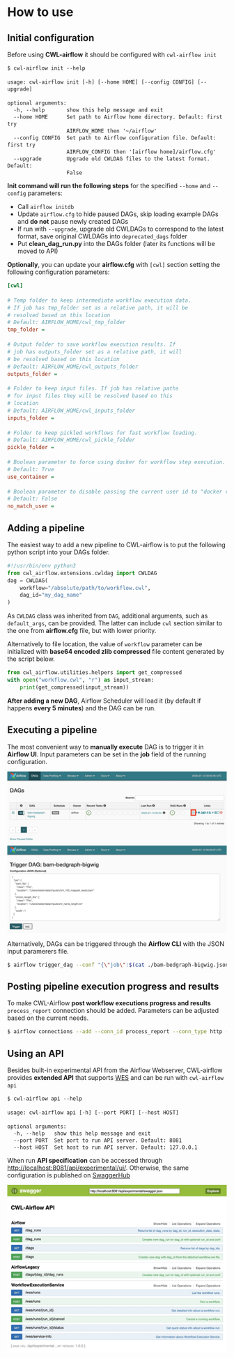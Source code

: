 # How to use

## Initial configuration

Before using **CWL-airflow** it should be configured with `cwl-airflow init`

```
$ cwl-airflow init --help

usage: cwl-airflow init [-h] [--home HOME] [--config CONFIG] [--upgrade]

optional arguments:
  -h, --help       show this help message and exit
  --home HOME      Set path to Airflow home directory. Default: first try
                   AIRFLOW_HOME then '~/airflow'
  --config CONFIG  Set path to Airflow configuration file. Default: first try
                   AIRFLOW_CONFIG then '[airflow home]/airflow.cfg'
  --upgrade        Upgrade old CWLDAG files to the latest format. Default:
                   False
```

**Init command will run the following steps** for the specified `--home` and `--config` parameters:
- Call `airflow initdb`
- Update `airflow.cfg` to hide paused DAGs, skip loading example DAGs and **do not** pause newly created DAGs 
- If run with `--upgrade`, upgrade old CWLDAGs to correspond to the latest format, save original CWLDAGs into `deprecated_dags` folder   
- Put **clean_dag_run.py** into the DAGs folder (later its functions will be moved to API)

**Optionally**, you can update your **airflow.cfg** with `[cwl]` section setting the following configuration parameters:

```ini
[cwl]

# Temp folder to keep intermediate workflow execution data.
# If job has tmp_folder set as a relative path, it will be
# resolved based on this location
# Default: AIRFLOW_HOME/cwl_tmp_folder
tmp_folder =

# Output folder to save workflow execution results. If
# job has outputs_folder set as a relative path, it will
# be resolved based on this location
# Default: AIRFLOW_HOME/cwl_outputs_folder
outputs_folder = 

# Folder to keep input files. If job has relative paths
# for input files they will be resolved based on this
# location
# Default: AIRFLOW_HOME/cwl_inputs_folder
inputs_folder =

# Folder to keep pickled workflows for fast workflow loading.
# Default: AIRFLOW_HOME/cwl_pickle_folder
pickle_folder = 

# Boolean parameter to force using docker for workflow step execution.
# Default: True
use_container = 

# Boolean parameter to disable passing the current user id to "docker run --user".
# Default: False
no_match_user = 
```
  
## Adding a pipeline

The easiest way to add a new pipeline to CWL-airflow is to put the following python script into your DAGs folder.
```python
#!/usr/bin/env python3
from cwl_airflow.extensions.cwldag import CWLDAG
dag = CWLDAG(
    workflow="/absolute/path/to/workflow.cwl",
    dag_id="my_dag_name"
)
```
As `CWLDAG` class was inherited from `DAG`, additional arguments, such as `default_args`, can be provided. The latter can include `cwl` section similar to the one from **airflow.cfg** file, but with lower priority.

Alternatively to file location, the value of `workflow` parameter can be initialized with **base64 encoded zlib compressed** file content generated by the script below.
```python
from cwl_airflow.utilities.helpers import get_compressed
with open("workflow.cwl", "r") as input_stream:
    print(get_compressed(input_stream))
```

**After adding a new DAG**, Airflow Scheduler will load it (by default if happens **every 5 minutes**) and the DAG can be run.

## Executing a pipeline

The most convenient way to **manually execute** DAG is to trigger it in **Airflow UI**. Input parameters can be set in the **job** field of the running configuration.

![](../images/trigger_1.jpg)
![](../images/trigger_2.jpg)

Alternatively, DAGs can be triggered through the **Airflow CLI** with the JSON input paramerers file.

```sh
$ airflow trigger_dag --conf "{\"job\":$(cat ./bam-bedgraph-bigwig.json)}" bam-bedgraph-bigwig
```

## Posting pipeline execution progress and results

To make CWL-Airflow **post workflow executions progress and results** `process_report` connection should be added. Parameters can be adjusted based on the current needs.

```sh
$ airflow connections --add --conn_id process_report --conn_type http --conn_host localhost --conn_port 3070 --conn_extra "{\"endpoint\":\"/airflow/\"}"
```

## Using an API

Besides built-in experimental API from the Airflow Webserver, CWL-airflow provides **extended API** that supports [WES](https://github.com/ga4gh/workflow-execution-service-schemas) and can be run with `cwl-airflow api`

```
$ cwl-airflow api --help

usage: cwl-airflow api [-h] [--port PORT] [--host HOST]

optional arguments:
  -h, --help   show this help message and exit
  --port PORT  Set port to run API server. Default: 8081
  --host HOST  Set host to run API server. Default: 127.0.0.1
```

When run **API specification** can be accessed through [http://localhost:8081/api/experimental/ui/](http://localhost:8081/api/experimental/ui/). Otherwise, the same configuration is published on [SwaggerHub](https://app.swaggerhub.com/apis/michael-kotliar/cwl_airflow_workflow_execution_service/1.0.0) 

![](../images/api.jpg)